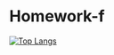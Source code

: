 # Homework-f
[![Top Langs](https://github-readme-stats.vercel.app/api/top-langs/Arisha75144=compact)](https://github.com/anuraghazra/github-readme-stats)
